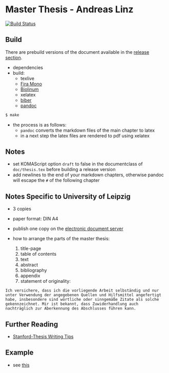 # Master Thesis - Andreas Linz

[![Build Status](https://travis-ci.com/klingtnet/master-thesis.svg?token=drwE1YPs35oqracubtuf&branch=master)](https://travis-ci.com/klingtnet/master-thesis)

## Build

There are prebuild versions of the document available in the [release section](https://github.com/klingtnet/master-thesis/releases).

- dependencies
- build:
	- texlive
	- [Fira Mono](https://github.com/tonsky/FiraCode)
	- [Biolinum](http://www.linuxlibertine.org/index.php?id=86&L=1)
	- xelatex
	- [biber](http://biblatex-biber.sourceforge.net/)
	- [pandoc](http://pandoc.org/)

```sh
$ make
```

- the process is as follows:
    - `pandoc` converts the markdown files of the main chapter to latex
    - in a next step the latex files are rendered to pdf using xelatex

## Notes

- set KOMAScript option `draft` to false in the documentclass of `doc/thesis.tex` before building a release version
- add newlines to the end of your markdown chapters, otherwise pandoc will escape the `#` of the following chapter

## Notes Specific to University of Leipzig

- 3 copies
- paper format: DIN A4
- publish one copy on the [electronic document server](http://lips.informatik.uni-leipzig.de/)
- how to arrange the parts of the master thesis:

    1. title-page
    1. table of contents
    1. text
    1. abstract
    1. bibliography
    1. appendix
    1. statement of originality:

```
Ich versichere, dass ich die vorliegende Arbeit selbständig und nur unter Verwendung der angegebenen Quellen und Hilfsmittel angefertigt habe, insbesondere sind wörtliche oder sinngemäße Zitate als solche gekennzeichnet. Mir ist bekannt, dass Zuwiderhandlung auch nachträglich zur Aberkennung des Abschlusses führen kann.
```

## Further Reading

- [Stanford-Thesis Writing Tips](http://web.stanford.edu/~pmcmahon/ThesisWritingTips.pdf)

## Example

- see [this](//github.com/klingtnet/thesis-template/raw/master/out/thesis.pdf)
